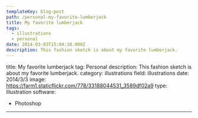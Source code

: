 ```yaml
---
templateKey: blog-post
path: /personal-my-favorite-lumberjack
title: My favorite lumberjack
tags:
  - illustrations
  - personal
date: 2014-03-03T15:04:10.000Z
description: This fashion sketch is about my favorite lumberjack.
---
```


title: My favorite lumberjack
tag: Personal
description: This fashion sketch is about my favorite lumberjack.
category: illustrations
field: illustrations
date: 2014/3/3
image: https://farm1.staticflickr.com/778/33188044531_3589df02a9
type: Illustration
software:
- Photoshop
---
